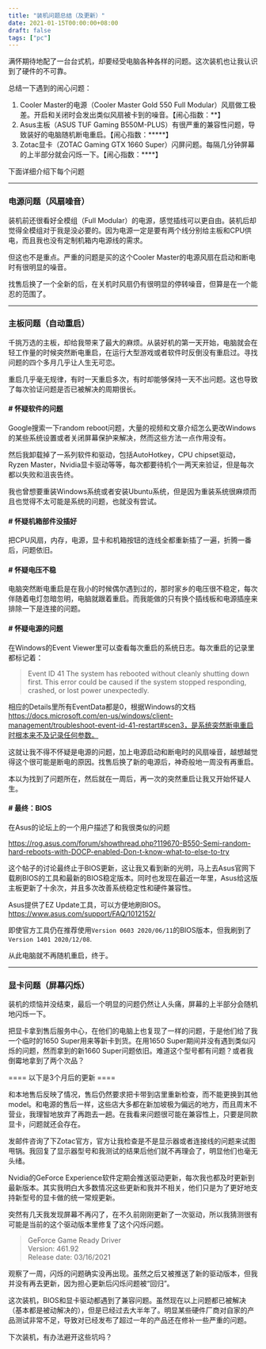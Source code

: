 ```yaml
---
title: "装机问题总结（及更新）"
date: 2021-01-15T00:00:00+08:00
draft: false
tags: ["pc"]
---
```


满怀期待地配了一台台式机，却要经受电脑各种各样的问题。这次装机也让我认识到了硬件的不可靠。

总结一下遇到的闹心问题：
1. Cooler Master的电源（Cooler Master Gold 550 Full Modular）风扇做工极差。开启和关闭时会发出类似风扇被卡到的噪音。【闹心指数：**】
2. Asus主板（ASUS TUF Gaming B550M-PLUS）有很严重的兼容性问题，导致装好的电脑随机断电重启。【闹心指数：*****】
3. Zotac显卡（ZOTAC Gaming GTX 1660 Super）闪屏问题。每隔几分钟屏幕的上半部分就会闪烁一下。【闹心指数：****】

下面详细介绍下每个问题

---
### 电源问题（风扇噪音）
装机前还很看好全模组（Full Modular）的电源，感觉插线可以更自由。装机后却觉得全模组对于我是没必要的。因为电源一定是要有两个线分别给主板和CPU供电，而且我也没有定制机箱内电源线的需求。

但这也不是重点。严重的问题是买的这个Cooler Master的电源风扇在启动和断电时有很明显的噪音。

找售后换了一个全新的后，在关机时风扇仍有很明显的停转噪音，但算是在一个能忍的范围了。

---
### 主板问题（自动重启）
千挑万选的主板，却给我带来了最大的麻烦。从装好机的第一天开始，电脑就会在轻工作量的时候突然断电重启，在运行大型游戏或者软件时反倒没有重启过。寻找问题的四个多月几乎让人生无可恋。

重启几乎毫无规律，有时一天重启多次，有时却能够保持一天不出问题。这也导致了每次验证问题是否已被解决的周期很长。

#### # 怀疑软件的问题
Google搜索一下random reboot问题，大量的视频和文章介绍怎么更改Windows的某些系统设置或者关闭屏幕保护来解决，然而这些方法一点作用没有。

然后我卸载掉了一系列软件和驱动，包括AutoHotkey，CPU chipset驱动，Ryzen Master，Nvidia显卡驱动等等，每次都要待机个一两天来验证，但是每次都以失败和沮丧告终。

我也曾想要重装Windows系统或者安装Ubuntu系统，但是因为重装系统很麻烦而且也觉得不太可能是系统的问题，也就没有尝试。

#### # 怀疑机箱部件没插好
把CPU风扇，内存，电源，显卡和机箱按钮的连线全都重新插了一遍，折腾一番后，问题依旧。

#### # 怀疑电压不稳
电脑突然断电重启是在我小的时候偶尔遇到过的，那时家乡的电压很不稳定，每次伴随着电灯忽暗忽明，电脑就跟着重启。而我能做的只有换个插线板和电源插座来排除一下是连接的问题。

#### # 怀疑电源的问题
在Windows的Event Viewer里可以查看每次重启的系统日志。每次重启的记录里都标记着：
> Event ID 41
> The system has rebooted without cleanly shutting down first. This error could be caused if the system stopped responding, crashed, or lost power unexpectedly.

相应的Details里所有EventData都是0，根据Windows的文档
https://docs.microsoft.com/en-us/windows/client-management/troubleshoot-event-id-41-restart#scen3，是系统突然断电重启时根本来不及记录任何参数。

这就让我不得不怀疑是电源的问题，加上电源启动和断电时的风扇噪音，越想越觉得这个很可能是断电的原因。找售后换了新的电源后，神奇般地一周没有再重启。

本以为找到了问题所在，然后就在一周后，再一次的突然重启让我又开始怀疑人生。

#### # 最终：BIOS
在Asus的论坛上的一个用户描述了和我很类似的问题

https://rog.asus.com/forum/showthread.php?119670-B550-Semi-random-hard-reboots-with-DOCP-enabled-Don-t-know-what-to-else-to-try

这个帖子的讨论最终止于BIOS更新，这让我又看到新的光明，马上去Asus官网下载刷BIOS的工具和最新的BIOS稳定版本。同时也发现在最近一年里，Asus给这版主板更新了十余次，并且多次改善系统稳定性和硬件兼容性。

Asus提供了EZ Update工具，可以方便地刷BIOS。
https://www.asus.com/support/FAQ/1012152/

即使官方工具仍在推荐使用`Version 0603 2020/06/11`的BIOS版本，但我刷到了`Version 1401 2020/12/08`.

从此电脑就不再随机重启，终于。

---
### 显卡问题（屏幕闪烁）
装机的烦恼并没结束，最后一个明显的问题仍然让人头痛，屏幕的上半部分会随机地闪烁一下。

把显卡拿到售后服务中心，在他们的电脑上也复现了一样的问题，于是他们给了我一个临时的1650 Super用来等新卡到货。在用1650 Super期间并没有遇到类似闪烁的问题，然而拿到的新1660 Super问题依旧。难道这个型号都有问题？或者我倒霉地拿到了两个次品？

==== 以下是3个月后的更新 ====

和本地售后反映了情况，售后仍然要求把卡带到店里重新检查，而不能更换到其他model。和电源的售后一样，这些店大多都在新加坡极为偏远的地方，而且周末不营业，我理智地放弃了再跑去一趟。在我看来问题很可能在兼容性上，只要是同款显卡，问题就还会存在。

发邮件咨询了下Zotac官方，官方让我检查是不是显示器或者连接线的问题来试图甩锅。我回复了显示器型号和我测试的结果后他们就不再理会了，明显他们也毫无头绪。

Nvidia的GeForce Experience软件定期会推送驱动更新，每次我也都及时更新到最新版本。其实我明白大多数情况这些更新和我并不相关，他们只是为了更好地支持新型号的显卡做的统一常规更新。

突然有几天我发现屏幕不再闪了，在不久前刚刚更新了一次驱动，所以我猜测很有可能是当前的这个驱动版本里修复了这个闪烁问题。

> GeForce Game Ready Driver  
  Version: 461.92  
  Release date: 03/16/2021

观察了一周，闪烁的问题确实没再出现。虽然之后又被推送了新的驱动版本，但我并没有再去更新，因为担心更新后闪烁问题被“回归”。

这次装机，BIOS和显卡驱动都遇到了兼容问题。虽然现在以上问题都已被解决（基本都是被动解决的），但是已经过去大半年了。明显某些硬件厂商对自家的产品测试非常不足，导致对已经发布了超过一年的产品还在修补一些严重的问题。

下次装机，有办法避开这些坑吗？
